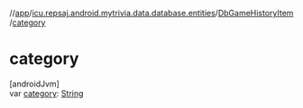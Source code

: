 //[app](../../../index.md)/[icu.repsaj.android.mytrivia.data.database.entities](../index.md)/[DbGameHistoryItem](index.md)/[category](category.md)

# category

[androidJvm]\
var [category](category.md): [String](https://kotlinlang.org/api/latest/jvm/stdlib/kotlin/-string/index.html)
